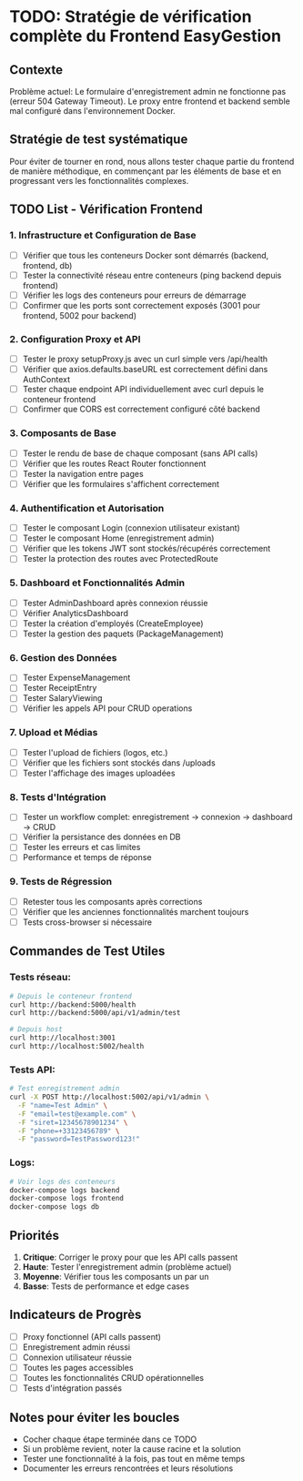 # TODO: Stratégie de vérification complète du Frontend EasyGestion

## Contexte
Problème actuel: Le formulaire d'enregistrement admin ne fonctionne pas (erreur 504 Gateway Timeout). Le proxy entre frontend et backend semble mal configuré dans l'environnement Docker.

## Stratégie de test systématique
Pour éviter de tourner en rond, nous allons tester chaque partie du frontend de manière méthodique, en commençant par les éléments de base et en progressant vers les fonctionnalités complexes.

## TODO List - Vérification Frontend

### 1. Infrastructure et Configuration de Base
- [ ] Vérifier que tous les conteneurs Docker sont démarrés (backend, frontend, db)
- [ ] Tester la connectivité réseau entre conteneurs (ping backend depuis frontend)
- [ ] Vérifier les logs des conteneurs pour erreurs de démarrage
- [ ] Confirmer que les ports sont correctement exposés (3001 pour frontend, 5002 pour backend)

### 2. Configuration Proxy et API
- [ ] Tester le proxy setupProxy.js avec un curl simple vers /api/health
- [ ] Vérifier que axios.defaults.baseURL est correctement défini dans AuthContext
- [ ] Tester chaque endpoint API individuellement avec curl depuis le conteneur frontend
- [ ] Confirmer que CORS est correctement configuré côté backend

### 3. Composants de Base
- [ ] Tester le rendu de base de chaque composant (sans API calls)
- [ ] Vérifier que les routes React Router fonctionnent
- [ ] Tester la navigation entre pages
- [ ] Vérifier que les formulaires s'affichent correctement

### 4. Authentification et Autorisation
- [ ] Tester le composant Login (connexion utilisateur existant)
- [ ] Tester le composant Home (enregistrement admin)
- [ ] Vérifier que les tokens JWT sont stockés/récupérés correctement
- [ ] Tester la protection des routes avec ProtectedRoute

### 5. Dashboard et Fonctionnalités Admin
- [ ] Tester AdminDashboard après connexion réussie
- [ ] Vérifier AnalyticsDashboard
- [ ] Tester la création d'employés (CreateEmployee)
- [ ] Tester la gestion des paquets (PackageManagement)

### 6. Gestion des Données
- [ ] Tester ExpenseManagement
- [ ] Tester ReceiptEntry
- [ ] Tester SalaryViewing
- [ ] Vérifier les appels API pour CRUD operations

### 7. Upload et Médias
- [ ] Tester l'upload de fichiers (logos, etc.)
- [ ] Vérifier que les fichiers sont stockés dans /uploads
- [ ] Tester l'affichage des images uploadées

### 8. Tests d'Intégration
- [ ] Tester un workflow complet: enregistrement → connexion → dashboard → CRUD
- [ ] Vérifier la persistance des données en DB
- [ ] Tester les erreurs et cas limites
- [ ] Performance et temps de réponse

### 9. Tests de Régression
- [ ] Retester tous les composants après corrections
- [ ] Vérifier que les anciennes fonctionnalités marchent toujours
- [ ] Tests cross-browser si nécessaire

## Commandes de Test Utiles

### Tests réseau:
```bash
# Depuis le conteneur frontend
curl http://backend:5000/health
curl http://backend:5000/api/v1/admin/test

# Depuis host
curl http://localhost:3001
curl http://localhost:5002/health
```

### Tests API:
```bash
# Test enregistrement admin
curl -X POST http://localhost:5002/api/v1/admin \
  -F "name=Test Admin" \
  -F "email=test@example.com" \
  -F "siret=12345678901234" \
  -F "phone=+33123456789" \
  -F "password=TestPassword123!"
```

### Logs:
```bash
# Voir logs des conteneurs
docker-compose logs backend
docker-compose logs frontend
docker-compose logs db
```

## Priorités
1. **Critique**: Corriger le proxy pour que les API calls passent
2. **Haute**: Tester l'enregistrement admin (problème actuel)
3. **Moyenne**: Vérifier tous les composants un par un
4. **Basse**: Tests de performance et edge cases

## Indicateurs de Progrès
- [ ] Proxy fonctionnel (API calls passent)
- [ ] Enregistrement admin réussi
- [ ] Connexion utilisateur réussie
- [ ] Toutes les pages accessibles
- [ ] Toutes les fonctionnalités CRUD opérationnelles
- [ ] Tests d'intégration passés

## Notes pour éviter les boucles
- Cocher chaque étape terminée dans ce TODO
- Si un problème revient, noter la cause racine et la solution
- Tester une fonctionnalité à la fois, pas tout en même temps
- Documenter les erreurs rencontrées et leurs résolutions
